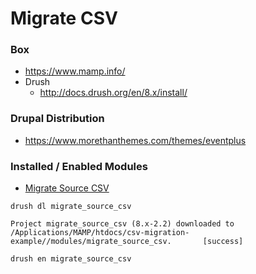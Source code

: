 # Migrate CSV

### Box
- https://www.mamp.info/
- Drush
    - http://docs.drush.org/en/8.x/install/

### Drupal Distribution
- https://www.morethanthemes.com/themes/eventplus

### Installed / Enabled Modules 
- [Migrate Source CSV](https://www.drupal.org/project/migrate_source_csv)

```
drush dl migrate_source_csv
```

```
Project migrate_source_csv (8.x-2.2) downloaded to /Applications/MAMP/htdocs/csv-migration-example//modules/migrate_source_csv.       [success]
```

```
drush en migrate_source_csv
```
